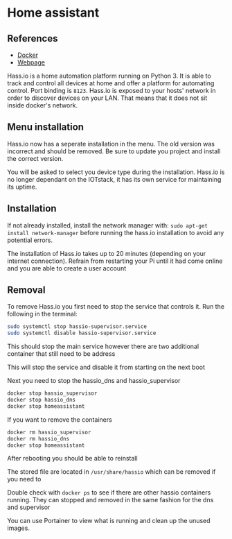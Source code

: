 # Home assistant
## References
- [Docker](https://hub.docker.com/r/homeassistant/home-assistant/)
- [Webpage](https://www.home-assistant.io/)

Hass.io is a home automation platform running on Python 3. It is able to track and control all devices at home and offer a platform for automating control. Port binding is `8123`.
Hass.io is exposed to your hosts' network in order to discover devices on your LAN. That means that it does not sit inside docker's network.

## Menu installation
Hass.io now has a seperate installation in the menu. The old version was incorrect and should be removed. Be sure to update you project and install the correct version.

You will be asked to select you device type during the installation. Hass.io is no longer dependant on the IOTstack, it has its own service for maintaining its uptime.

## Installation
If not already installed, install the network manager with: `sudo apt-get install network-manager` before running the hass.io installation to avoid any potential errors.

The installation of Hass.io takes up to 20 minutes (depending on your internet connection). Refrain from restarting your Pi until it had come online and you are able to create a user account 

## Removal

To remove Hass.io you first need to stop the service that controls it. Run the following in the terminal: 

```bash
sudo systemctl stop hassio-supervisor.service
sudo systemctl disable hassio-supervisor.service
```

This should stop the main service however there are two additional container that still need to be address

This will stop the service and disable it from starting on the next boot

Next you need to stop the hassio_dns and hassio_supervisor

```bash
docker stop hassio_supervisor
docker stop hassio_dns
docker stop homeassistant
```

If you want to remove the containers

```bash
docker rm hassio_supervisor
docker rm hassio_dns
docker stop homeassistant
```

After rebooting you should be able to reinstall

The stored file are located in `/usr/share/hassio` which can be removed if you need to

Double check with `docker ps` to see if there are other hassio containers running. They can stopped and removed in the same fashion for the dns and supervisor

You can use Portainer to view what is running and clean up the unused images.